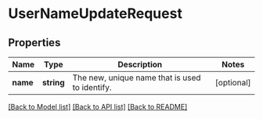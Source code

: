 # UserNameUpdateRequest

## Properties
Name | Type | Description | Notes
------------ | ------------- | ------------- | -------------
**name** | **string** | The new, unique name that is used to identify. | [optional] 

[[Back to Model list]](../README.md#documentation-for-models) [[Back to API list]](../README.md#documentation-for-api-endpoints) [[Back to README]](../README.md)


